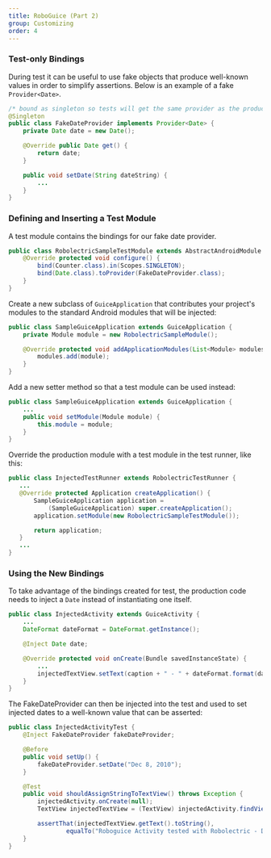 ```yaml
---
title: RoboGuice (Part 2)
group: Customizing
order: 4
---
```


### Test-only Bindings
During test it can be useful to use fake objects that produce well-known values in order to simplify assertions. Below
is an example of a fake <code>Provider&lt;Date&gt;</code>.

```java
/* bound as singleton so tests will get the same provider as the production code */
@Singleton
public class FakeDateProvider implements Provider<Date> {
    private Date date = new Date();

    @Override public Date get() {
        return date;
    }

    public void setDate(String dateString) {
        ...
    }
}
```

### Defining and Inserting a Test Module
A test module contains the bindings for our fake date provider.

```java
public class RobolectricSampleTestModule extends AbstractAndroidModule {
    @Override protected void configure() {
        bind(Counter.class).in(Scopes.SINGLETON);
        bind(Date.class).toProvider(FakeDateProvider.class);
    }
}
```

Create a new subclass of <code>GuiceApplication</code> that contributes your project's modules to the standard
Android modules that will be injected:

```java
public class SampleGuiceApplication extends GuiceApplication {
    private Module module = new RobolectricSampleModule();

    @Override protected void addApplicationModules(List<Module> modules) {
        modules.add(module);
    }
}
```

Add a new setter method so that a test module can be used instead:

```java
public class SampleGuiceApplication extends GuiceApplication {
    ...
    public void setModule(Module module) {
        this.module = module;
    }
}
```

Override the production module with a test module in the test runner, like this:

```java
public class InjectedTestRunner extends RobolectricTestRunner {
   ...
   @Override protected Application createApplication() {
       SampleGuiceApplication application =
           (SampleGuiceApplication) super.createApplication();
       application.setModule(new RobolectricSampleTestModule());

       return application;
   }
   ...
}
```

### Using the New Bindings
To take advantage of the bindings created for test, the production code needs to inject a <code>Date</code> instead of
instantiating one itself.

```java
public class InjectedActivity extends GuiceActivity {
    ...
    DateFormat dateFormat = DateFormat.getInstance();

    @Inject Date date;

    @Override protected void onCreate(Bundle savedInstanceState) {
        ...
        injectedTextView.setText(caption + " - " + dateFormat.format(date));
    }
}
```

The FakeDateProvider can then be injected into the test and used to set injected dates to a well-known value
that can be asserted:

```java
public class InjectedActivityTest {
    @Inject FakeDateProvider fakeDateProvider;

    @Before
    public void setUp() {
        fakeDateProvider.setDate("Dec 8, 2010");
    }

    @Test
    public void shouldAssignStringToTextView() throws Exception {
        injectedActivity.onCreate(null);
        TextView injectedTextView = (TextView) injectedActivity.findViewById(R.id.injected_text_view);

        assertThat(injectedTextView.getText().toString(),
                equalTo("Roboguice Activity tested with Robolectric - Dec 8, 2010"));
    }
}
```

